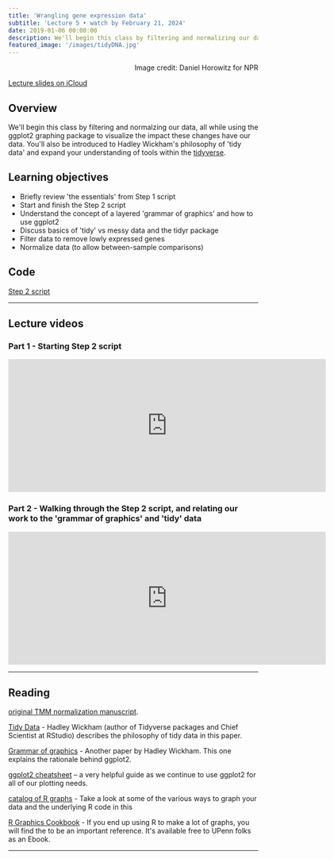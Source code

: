 ```yaml
---
title: 'Wrangling gene expression data'
subtitle: 'Lecture 5 • watch by February 21, 2024'
date: 2019-01-06 00:00:00
description: We'll begin this class by filtering and normalizing our data, all while using the ggplot2 graphing package to visualize the impact these changes have our data. You'll also be introduced to Hadley Wickham's philosophy of 'tidy data' by using the dplyr package, expanding your understanding of tools within the Tidyverse.
featured_image: '/images/tidyDNA.jpg'
---
```


<div style="text-align: right"> Image credit: Daniel Horowitz for NPR </div>

[Lecture slides on iCloud](https://www.icloud.com/keynote/08doB1cvNS8JR9PjSyXV7rPbw#Lecture6%5Fwrangling)

## Overview

We'll begin this class by filtering and normalzing our data, all while using the ggplot2 graphing package to visualize the impact these changes have our data. You'll also be introduced to Hadley Wickham's philosophy of 'tidy data' and expand your understanding of tools within the [tidyverse](https://www.tidyverse.org/).

## Learning objectives

* Briefly review 'the essentials' from Step 1 script
* Start and finish the Step 2 script
* Understand the concept of a layered 'grammar of graphics' and how to use ggplot2
* Discuss basics of 'tidy' vs messy data and the tidyr package
* Filter data to remove lowly expressed genes
* Normalize data (to allow between-sample comparisons)

## Code

[Step 2 script](http://DIYtranscriptomics.github.io/Code/files/Step2_dataWrangling.R)

---

## Lecture videos

### Part 1 - Starting Step 2 script

<iframe src="https://player.vimeo.com/video/413822811" width="640" height="268" frameborder="0" allow="autoplay; fullscreen" allowfullscreen></iframe>

### Part 2 - Walking through the Step 2 script, and relating our work to the 'grammar of graphics' and 'tidy' data

<iframe src="https://player.vimeo.com/video/413833130" width="640" height="268" frameborder="0" allow="autoplay; fullscreen" allowfullscreen></iframe>

---


## Reading

[original TMM normalization manuscript](https://genomebiology.biomedcentral.com/articles/10.1186/gb-2010-11-3-r25).

[Tidy Data](http://vita.had.co.nz/papers/tidy-data.pdf) - Hadley Wickham (author of Tidyverse packages and Chief Scientist at RStudio) describes the philosophy of tidy data in this paper.

[Grammar of graphics](http://DIYtranscriptomics.github.io/Reading/files/layered-grammar.pdf) - Another paper by Hadley Wickham.  This one explains the rationale behind ggplot2.

[ggplot2 cheatsheet](http://DIYtranscriptomics.github.io/Reading/files/ggplot2-cheatsheet.pdf) – a very helpful guide as we continue to use ggplot2 for all of our plotting needs.

[catalog of R graphs](http://shiny.stat.ubc.ca/r-graph-catalog/) - Take a look at some of the various ways to graph your data and the underlying R code in this

[R Graphics Cookbook](http://hdl.library.upenn.edu/1017.12/1675994) - If you end up using R to make a lot of graphs, you will find the to be an important reference. It's available free to UPenn folks as an Ebook.


---
